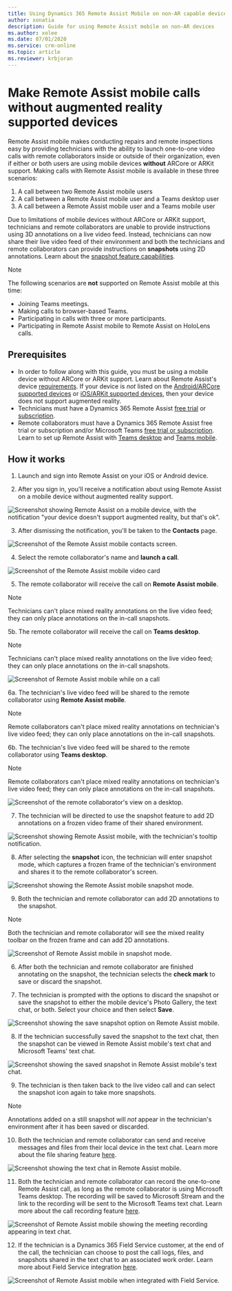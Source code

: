 ```yaml
---
title: Using Dynamics 365 Remote Assist Mobile on non-AR capable devices 
author: xonatia
description: Guide for using Remote Assist mobile on non-AR devices
ms.author: xolee
ms.date: 07/01/2020
ms.service: crm-online
ms.topic: article
ms.reviewer: krbjoran
---
```

# Make Remote Assist mobile calls without augmented reality supported devices

Remote Assist mobile makes conducting repairs and remote inspections easy by providing technicians with the ability to launch one-to-one video calls with remote collaborators inside or outside of their organization, even if either or both users are using mobile devices **without** ARCore or ARKit support. Making calls with Remote Assist mobile is available in these three scenarios: 
1. A call between two Remote Assist mobile users
2. A call between a Remote Assist mobile user and a Teams desktop user
3. A call between a Remote Assist mobile user and a Teams mobile user

Due to limitations of mobile devices without ARCore or ARKit support, technicians and remote collaborators are unable to provide instructions using 3D annotations on a live video feed. Instead, technicians can now share their live video feed of their environment and both the technicians and remote collaborators can provide instructions on **snapshots** using 2D annotations. Learn about the [snapshot feature capabilities](https://docs.microsoft.com/dynamics365/mixed-reality/remote-assist/mobile-app/annotate-snapshot). 

> [!NOTE] 
> The following scenarios are **not** supported on Remote Assist mobile at this time:
> - Joining Teams meetings.
> - Making calls to browser-based Teams.
> - Participating in calls with three or more participants.
> - Participating in Remote Assist mobile to Remote Assist on HoloLens calls.

## Prerequisites
- In order to follow along with this guide, you must be using a mobile device without ARCore or ARKit support. Learn about Remote Assist's device [requirements](https://docs.microsoft.com/dynamics365/mixed-reality/remote-assist/requirements). If your device is *not* listed on the [Android/ARCore supported devices](https://developers.google.com/ar/discover/supported-devices) or [iOS/ARKit supported devices](https://developers.google.com/ar/discover/supported-devices#ios), then your device does not support augmented reality. 
- Technicians must have a Dynamics 365 Remote Assist [free trial](https://docs.microsoft.com/dynamics365/mixed-reality/remote-assist/try-remote-assist) or [subscription](https://docs.microsoft.com/dynamics365/mixed-reality/remote-assist/buy-remote-assist).
- Remote collaborators must have a Dynamics 365 Remote Assist free trial or subscription and/or Microsoft Teams [free trial or subscription](https://www.microsoft.com/microsoft-365/microsoft-teams/group-chat-software). Learn to set up Remote Assist with [Teams desktop](https://docs.microsoft.com/dynamics365/mixed-reality/remote-assist/teams-pc-all) and [Teams mobile](https://docs.microsoft.com/dynamics365/mixed-reality/remote-assist/teams-mobile-all).

## How it works

1. Launch and sign into Remote Assist on your iOS or Android device.

2. After you sign in, you'll receive a notification about using Remote Assist on a mobile device without augmented reality support.

![Screenshot showing Remote Assist on a mobile device, with the notification "your device doesn't support augmented reality, but that's ok".](./media/2a.png "AR Notification")

3. After dismissing the notification, you'll be taken to the **Contacts** page.

![Screenshot of the Remote Assist mobile contacts screen.](./media/2b.png "Contacts")

4. Select the remote collaborator's name and **launch a call**.

![Screenshot of the Remote Assist mobile video card](./media/3a.png "Video Card")

5. The remote collaborator will receive the call on **Remote Assist mobile**. 
> [!NOTE]	
> Technicians can't place mixed reality annotations on the live video feed; they can only place annotations on the in-call snapshots.

5b. The remote collaborator will receive the call on **Teams desktop**.
> [!NOTE]	
> Technicians can't place mixed reality annotations on the live video feed; they can only place annotations on the in-call snapshots.

![Screenshot of Remote Assist mobile while on a call](./media/01.05-call-nonar.png "In call")

6a. The technician's live video feed will be shared to the remote collaborator using **Remote Assist mobile**.
> [!NOTE]	
> Remote collaborators can't place mixed reality annotations on technician's live video feed; they can only place annotations on the in-call snapshots.

6b. The technician's live video feed will be shared to the remote collaborator using **Teams desktop**.
> [!NOTE]	
> Remote collaborators can't place mixed reality annotations on technician's live video feed; they can only place annotations on the in-call snapshots.

![Screenshot of the remote collaborator's view on a desktop.](./media/3c-expert.png "Remote expert view in call")

7. The technician will be directed to use the snapshot feature to add 2D annotations on a frozen video frame of their shared environment. 

![Screenshot showing Remote Assist mobile, with the technician's tooltip notification.](./media/01.05-call-nonar-1.png "Tool tip")

8. After selecting the **snapshot** icon, the technician will enter snapshot mode, which captures a frozen frame of the technician's environment and shares it to the remote collaborator's screen. 

![Screenshot showing the Remote Assist mobile snapshot mode.](./media/ram-teams-snapshot.png "Snapshot mode")

9. Both the technician and remote collaborator can add 2D annotations to the snapshot. 
> [!NOTE]	
> Both the technician and remote collaborator will see the mixed reality toolbar on the frozen frame and can add 2D annotations.

![Screenshot of Remote Assist mobile in snapshot mode.](./media/01.03-call-snapshot-postanno.png "Snapshot mode")

6. After both the technician and remote collaborator are finished annotating on the snapshot, the technician selects the **check mark** to save or discard the snapshot.

7. The technician is prompted with the options to discard the snapshot or save the snapshot to either the mobile device's Photo Gallery, the text chat, or both. Select your choice and then select **Save**.

![Screenshot showing the save snapshot option on Remote Assist mobile.](./media/7a.png "Save snapshot")

8. If the technician successfully saved the snapshot to the text chat, then the snapshot can be viewed in Remote Assist mobile's text chat and Microsoft Teams' text chat.

![Screenshot showing the saved snapshot in Remote Assist mobile's text chat.](./media/06.20-chat-image-portrait.png "Save successful?")

9. The technician is then taken back to the live video call and can select the snapshot icon again to take more snapshots.

> [!NOTE] 
> Annotations added on a still snapshot will *not* appear in the technician's environment after it has been saved or discarded.

10. Both the technician and remote collaborator can send and receive messages and  files from their local device in the text chat. Learn more about the file sharing feature [here](https://docs.microsoft.com/dynamics365/mixed-reality/remote-assist/mobile-app/file-sharing).

![Screenshot showing the text chat in Remote Assist mobile.](./media/06.21-chat-doc.png "Text chat")

11.  Both the technician and remote collaborator can record the one-to-one Remote Assist call, as long as the remote collaborator is using Microsoft Teams desktop. The recording will be saved to Microsoft Stream and the link to the recording will be sent to the Microsoft Teams text chat. Learn more about the call recording feature [here](https://docs.microsoft.com/dynamics365/mixed-reality/remote-assist/mobile-app/call-recording).

![Screenshot of Remote Assist mobile showing the meeting recording appearing in text chat.](./media/11b.png "Recording")

12. If the technician is a Dynamics 365 Field Service customer, at the end of the call, the technician can choose to post the call logs, files, and snapshots shared in the text chat to an associated work order. Learn more about Field Service integration [here](https://docs.microsoft.com/dynamics365/mixed-reality/remote-assist/mobile-app/fs-integration).

![Screenshot of Remote Assist mobile when integrated with Field Service.](./media/12.png "Field Service")
